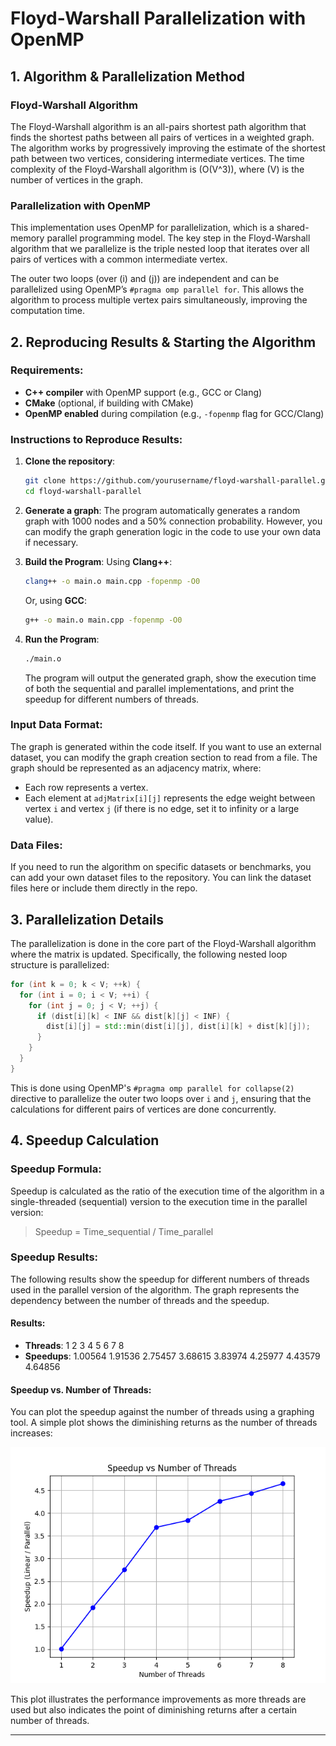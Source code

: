 # Floyd-Warshall Parallelization with OpenMP

## 1. Algorithm & Parallelization Method

### Floyd-Warshall Algorithm

The Floyd-Warshall algorithm is an all-pairs shortest path algorithm that finds the shortest paths between all pairs of vertices in a weighted graph. The algorithm works by progressively improving the estimate of the shortest path between two vertices, considering intermediate vertices. The time complexity of the Floyd-Warshall algorithm is \(O(V^3)\), where \(V\) is the number of vertices in the graph.

### Parallelization with OpenMP

This implementation uses OpenMP for parallelization, which is a shared-memory parallel programming model. The key step in the Floyd-Warshall algorithm that we parallelize is the triple nested loop that iterates over all pairs of vertices with a common intermediate vertex.

The outer two loops (over \(i\) and \(j\)) are independent and can be parallelized using OpenMP’s `#pragma omp parallel for`. This allows the algorithm to process multiple vertex pairs simultaneously, improving the computation time.

## 2. Reproducing Results & Starting the Algorithm

### Requirements:

- **C++ compiler** with OpenMP support (e.g., GCC or Clang)
- **CMake** (optional, if building with CMake)
- **OpenMP enabled** during compilation (e.g., `-fopenmp` flag for GCC/Clang)

### Instructions to Reproduce Results:

1. **Clone the repository**:

   ```bash
   git clone https://github.com/yourusername/floyd-warshall-parallel.git
   cd floyd-warshall-parallel
   ```

2. **Generate a graph**:
   The program automatically generates a random graph with 1000 nodes and a 50% connection probability. However, you can modify the graph generation logic in the code to use your own data if necessary.

3. **Build the Program**:
   Using **Clang++**:

   ```bash
   clang++ -o main.o main.cpp -fopenmp -O0
   ```

   Or, using **GCC**:

   ```bash
   g++ -o main.o main.cpp -fopenmp -O0
   ```

4. **Run the Program**:

   ```bash
   ./main.o
   ```

   The program will output the generated graph, show the execution time of both the sequential and parallel implementations, and print the speedup for different numbers of threads.

### Input Data Format:

The graph is generated within the code itself. If you want to use an external dataset, you can modify the graph creation section to read from a file. The graph should be represented as an adjacency matrix, where:

- Each row represents a vertex.
- Each element at `adjMatrix[i][j]` represents the edge weight between vertex `i` and vertex `j` (if there is no edge, set it to infinity or a large value).

### Data Files:

If you need to run the algorithm on specific datasets or benchmarks, you can add your own dataset files to the repository. You can link the dataset files here or include them directly in the repo.

## 3. Parallelization Details

The parallelization is done in the core part of the Floyd-Warshall algorithm where the matrix is updated. Specifically, the following nested loop structure is parallelized:

```cpp
for (int k = 0; k < V; ++k) {
  for (int i = 0; i < V; ++i) {
    for (int j = 0; j < V; ++j) {
      if (dist[i][k] < INF && dist[k][j] < INF) {
        dist[i][j] = std::min(dist[i][j], dist[i][k] + dist[k][j]);
      }
    }
  }
}
```

This is done using OpenMP's `#pragma omp parallel for collapse(2)` directive to parallelize the outer two loops over `i` and `j`, ensuring that the calculations for different pairs of vertices are done concurrently.

## 4. Speedup Calculation

### Speedup Formula:

Speedup is calculated as the ratio of the execution time of the algorithm in a single-threaded (sequential) version to the execution time in the parallel version:

> Speedup = Time_sequential / Time_parallel

### Speedup Results:

The following results show the speedup for different numbers of threads used in the parallel version of the algorithm. The graph represents the dependency between the number of threads and the speedup.

#### Results:

- **Threads**: 1 2 3 4 5 6 7 8
- **Speedups**: 1.00564 1.91536 2.75457 3.68615 3.83974 4.25977 4.43579 4.64856

#### Speedup vs. Number of Threads:

You can plot the speedup against the number of threads using a graphing tool. A simple plot shows the diminishing returns as the number of threads increases:

![SpeedUp](./speedup.png)

This plot illustrates the performance improvements as more threads are used but also indicates the point of diminishing returns after a certain number of threads.

---
